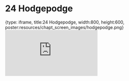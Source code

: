# 24 Hodgepodge
 
{type: iframe, title:24 Hodgepodge, width:800, height:600, poster:resources/chapt_screen_images/hodgepodge.png}
![](https://b7m.github.io/Regression_Models/no_toc/hodgepodge.html)
 

 
